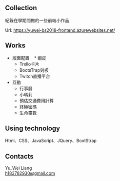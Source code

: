 ## Collection
紀錄在學期間做的一些前端小作品  
  
Url: https://yuwei-bs2018-frontend.azurewebsites.net/  
## Works
* 版面配置
    * 蝦皮
    * Trello卡片
    * BootsTrap刻板
    * Twitch直播平台
* 互動
    * 行事曆
    * 小瑪莉
    * 預估交通費用計算
    * 終極密碼
    * 生命靈數
## Using technology
Html、CSS、JavaScript、JQuery、BootStrap
## Contacts
Yu_Wei Liang   
h183782930@gmail.com

